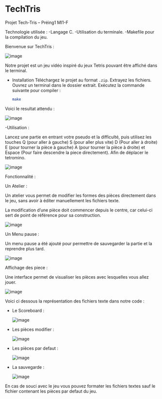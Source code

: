 # TechTris
Projet Tech-Tris – Préing1 MI1-F


Technologie utilisée :
   -Langage C.
   -Utilisation du terminale.
   -Makefile pour la compilation du jeu.

Bienvenue sur TechTris :

![image](https://github.com/user-attachments/assets/1db7f7d0-5507-482e-941f-4968fc3da19f)

Notre projet est un jeu vidéo inspiré du jeux Tetris  pouvant être affiché dans le terminal.
 
 - Installation
   Téléchargez le projet au format `.zip`.
    Extrayez les fichiers.
    Ouvrez un terminal dans le dossier extrait.
    Exécutez la commande suivante pour compiler :
   ```bash
   make 

Voici le resultat attendu :

![image](https://github.com/user-attachments/assets/f573d0f7-e3be-4be7-aecc-4181dbcba482)

-Utilisation :

Lancez une partie en entrant votre pseudo et la difficulté, puis utilisez les touches Q (pour aller à gauche)  S (pour aller plus vite) D (Pour aller à droite) E (pour tourner la pièce à gauche) A (pour tourner la pièce à droite) et Espace (Pour faire descendre la piece directement).
Afin de déplacer le tetromino.

![image](https://github.com/user-attachments/assets/066fe468-3a04-48f4-ae94-41eb9353066b)


Fonctionnalité : 

Un Atelier :
 
Un atelier vous permet de modifier les formes des pièces directement dans le jeu, sans avoir à éditer manuellement les fichiers texte.

La modification d’une pièce doit commencer depuis le centre, car celui-ci sert de point de référence pour sa construction.

 ![image](https://github.com/user-attachments/assets/754c8adb-9a95-4f0d-a3df-91c7c6b6c5c8)



Un Menu pause :

 Un menu pause a été ajouté pour permettre de sauvegarder la partie et la reprendre plus tard.
 
![image](https://github.com/user-attachments/assets/aba4002b-42ae-41ba-a8cb-13bafefc46c6)

Affichage des piece :
 
Une interface permet de visualiser les pièces avec lesquelles vous allez jouer.


![image](https://github.com/user-attachments/assets/6bfce215-61d4-4d38-a7ed-7bb40d4ed81f)

Voici ci dessous la représentation des fichiers texte dans notre code :

- Le Scoreboard :

     ![image](https://github.com/user-attachments/assets/e269eb6a-0496-41e0-8798-72c7b600c093)
  
- Les pièces modifier :

     ![image](https://github.com/user-attachments/assets/da1e8df5-1c9e-410f-9a2c-7f42dc43d658)

- Les pièces par defaut :

     ![image](https://github.com/user-attachments/assets/59d313e4-b1e0-403f-aaa7-8b484723b10a)

- La sauvegarde :
  
     ![image](https://github.com/user-attachments/assets/48f2772b-e286-48ff-880c-689b1189be75)


En cas de souci avec le jeu vous pouvez formater les fichiers textes sauf le fichier contenant les pièces par defaut du jeu.
  





